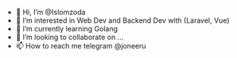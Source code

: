 - 👋 Hi, I’m @Islomzoda
- 👀 I’m interested in Web Dev and Backend Dev with (Laravel, Vue)
- 🌱 I’m currently learning Golang
- 💞️ I’m looking to collaborate on ...
- 📫 How to reach me telegram @joneeru

<!---
Islomzoda/Islomzoda is a ✨ special ✨ repository because its `README.md` (this file) appears on your GitHub profile.
You can click the Preview link to take a look at your changes.
--->
